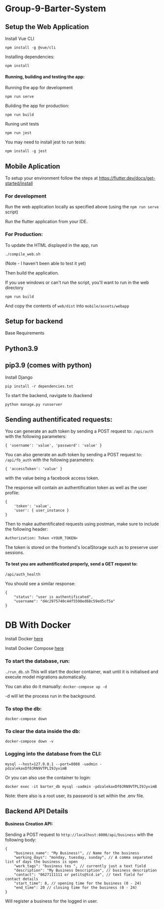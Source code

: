 # Group-9-Barter-System

## Setup the Web Application

Install Vue CLI

```
npm install -g @vue/cli
```

Installing dependencies:

```
npm install
```

#### Running, building and testing the app:

Running the app for development

```
npm run serve
```

Building the app for production:

```
npm run build
```

Runing unit tests

```
npm run jest
```

You may need to install jest to run tests:

```
npm install -g jest
```

## Mobile Aplication

To setup your environment follow the steps at https://flutter.dev/docs/get-started/install

### For development

Run the web application locally as specified above (using the `npm run serve` script)

Run the flutter application from your IDE.

### For Production:

To update the HTML displayed in the app, run

```
./compile_web.sh
```

(Note - I haven't been able to test it yet)

Then build the application.

If you use windows or can't run the script, you'll want to run in the web directory

```
npm run build
```

And copy the contents of `web/dist` into `mobile/assets/webapp`

## Setup for backend

Base Requirements

## Python3.9

## pip3.9 (comes with python)

Install Django

`pip install -r dependencies.txt`

To start the backend, navigate to /backend

`python manage.py runserver`

## Sending authentificated requests:

You can generate an auth token by sending a POST request to: `/api/auth` with the following parameters:

`{ 'username': 'value', 'password': 'value' }`

You can also generate an auth token by sending a POST request to: `/api/fb_auth` with the following parameters:

`{ 'accessToken': 'value' }`

with the value being a facebook access token.

The response will contain an authentification token as well as the user profile:

```
{
    'token': 'value',
    'user': { user_instance }
}
```

Then to make authentificated requests using postman, make sure to include the following header:

`Authorization: Token <YOUR_TOKEN>`

The token is stored on the frontend's localStorage such as to preserve user sessions.

#### To test you are authentificated properly, send a GET request to:

`/api/auth_health`

You should see a similar response:

```
{
    "status": "user is authentificated",
    "username": "d4c2975740c44f5598ed68c59ed5cf5a"
}
```

# DB With Docker

Install Docker [here](https://www.docker.com/products/docker-desktop)

Install Docker Compose [here](https://docs.docker.com/compose/install/)

### To start the database, run:

`./run_db.sh`
This will start the docker container, wait until it is initialised and execute model migrations automatically.

You can also do it manually:
`docker-compose up -d`

-d will let the process run in the background.

### To stop the db:

`docker-compose down`

### To clear the data inside the db:

`docker-compose down -v`

### Logging into the database from the CLI:

`mysql --host=127.0.0.1 --port=8088 -uadmin -pdzalekaxDf0JRN9VTPLI9JyvimB`

Or you can also use the container to login:

`docker exec -it barter_db mysql -uadmin -pdzalekaxDf0JRN9VTPLI9JyvimB`

Note: there also is a root user, its password is set within the .env file.

## Backend API Details

#### Business Creation API:

Sending a POST request to `http://localhost:8000/api/business` with the following body:

```
{
    "business_name": "My Business!", // Name for the business
    "working_days": "monday, tuesday, sunday", // A comma separated list of days the business is open
    "work_tags": "business tes ", // currently just a text field
    "description": "My Business Description", // business description
    "contact": "0627111111 or petits@tcd.ie", // text field for contact details
    "start_time": 8, // opening time for the business (0 - 24)
    "end_time": 20 // closing time for the business (0 - 24)
}
```

Will register a business for the logged in user.
